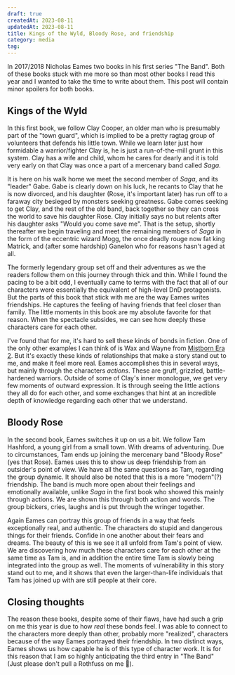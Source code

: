 ```yaml
---
draft: true
createdAt: 2023-08-11
updatedAt: 2023-08-11
title: Kings of the Wyld, Bloody Rose, and friendship
category: media
tag:
---
```


In 2017/2018 Nicholas Eames two books in his first series "The Band". Both of these books stuck with me more so than most other books I read this year and I wanted to take the time to write about them. This post will contain minor spoilers for both books.

## Kings of the Wyld

In this first book, we follow Clay Cooper, an older man who is presumably part of the "town guard", which is implied to be a pretty ragtag group of volunteers that defends his little town. While we learn later just how formidable a warrior/fighter Clay is, he is just a run-of-the-mill grunt in this system. Clay has a wife and child, whom he cares for dearly and it is told very early on that Clay was once a part of a mercenary band called _Saga_.

It is here on his walk home we meet the second member of _Saga_, and its "leader" Gabe. Gabe is clearly down on his luck, he recants to Clay that he is now divorced, and his daughter (Rose, it's important later) has run off to a faraway city besieged by monsters seeking greatness. Gabe comes seeking to get Clay, and the rest of the old band, back together so they can cross the world to save his daughter Rose. Clay initially says no but relents after his daughter asks "Would you come save me". That is the setup, shortly thereafter we begin traveling and meet the remaining members of _Saga_ in the form of the eccentric wizard Mogg, the once deadly rouge now fat king Matrick, and (after some hardship) Ganelon who for reasons hasn't aged at all.

The formerly legendary group set off and their adventures as we the readers follow them on this journey through thick and thin. While I found the pacing to be a bit odd, I eventually came to terms with the fact that all of our characters were essentially the equivalent of high-level DnD protagonists. But the parts of this book that stick with me are the way Eames writes friendships. He captures the feeling of having friends that feel closer than family. The little moments in this book are my absolute favorite for that reason. When the spectacle subsides, we can see how deeply these characters care for each other.

I've found that for me, it's hard to sell these kinds of bonds in fiction. One of the only other examples I can think of is Wax and Wayne from [Mistborn Era 2](https://app.thestorygraph.com/series/2). But it's exactly these kinds of relationships that make a story stand out to me, and make it feel more real. Eames accomplishes this in several ways, but mainly through the characters _actions_. These are gruff, grizzled, battle-hardened warriors. Outside of some of Clay's inner monologue, we get very few moments of outward expression. It is through seeing the little actions they all do for each other, and some exchanges that hint at an incredible depth of knowledge regarding each other that we understand.

## Bloody Rose

In the second book, Eames switches it up on us a bit. We follow Tam Hashford, a young girl from a small town. With dreams of adventuring. Due to circumstances, Tam ends up joining the mercenary band "Bloody Rose" (yes that Rose). Eames uses this to show us deep friendship from an outsider's point of view. We have all the same questions as Tam, regarding the group dynamic. It should also be noted that this is a more "modern"(?) friendship. The band is much more open about their feelings and emotionally available, unlike _Saga_ in the first book who showed this mainly through actions. We are shown this through both action and words. The group bickers, cries, laughs and is put through the wringer together.

Again Eames can portray this group of friends in a way that feels exceptionally real, and authentic. The characters do stupid and dangerous things for their friends. Confide in one another about their fears and dreams. The beauty of this is we see it all unfold from Tam's point of view. We are discovering how much these characters care for each other at the same time as Tam is, and in addition the entire time Tam is slowly being integrated into the group as well. The moments of vulnerability in this story stand out to me, and it shows that even the larger-than-life individuals that Tam has joined up with are still people at their core.

## Closing thoughts

The reason these books, despite some of their flaws, have had such a grip on me this year is due to how _real_ these bonds feel. I was able to connect to the characters more deeply than other, probably more "realized", characters because of the way Eames portrayed their friendship. In two distinct ways, Eames shows us how capable he is of this type of character work. It is for this reason that I am so highly anticipating the third entry in "The Band" (Just please don't pull a Rothfuss on me 🤞).
